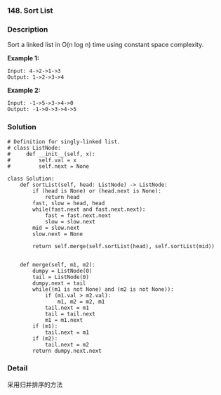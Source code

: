### 148. Sort List

### Description

Sort a linked list in O(n log n) time using constant space complexity.

**Example 1:**
```
Input: 4->2->1->3
Output: 1->2->3->4
```
**Example 2:**
```
Input: -1->5->3->4->0
Output: -1->0->3->4->5
```

### Solution
```
# Definition for singly-linked list.
# class ListNode:
#     def __init__(self, x):
#         self.val = x
#         self.next = None

class Solution:
    def sortList(self, head: ListNode) -> ListNode:
        if (head is None) or (head.next is None):
            return head
        fast, slow = head, head
        while(fast.next and fast.next.next):
            fast = fast.next.next
            slow = slow.next
        mid = slow.next
        slow.next = None

        return self.merge(self.sortList(head), self.sortList(mid))
        
    
    def merge(self, m1, m2):
        dumpy = ListNode(0)
        tail = ListNode(0)
        dumpy.next = tail
        while((m1 is not None) and (m2 is not None)):
            if (m1.val > m2.val):
                m1, m2 = m2, m1
            tail.next = m1
            tail = tail.next
            m1 = m1.next
        if (m1):
            tail.next = m1
        if (m2):
            tail.next = m2
        return dumpy.next.next
```

### Detail

采用归并排序的方法
